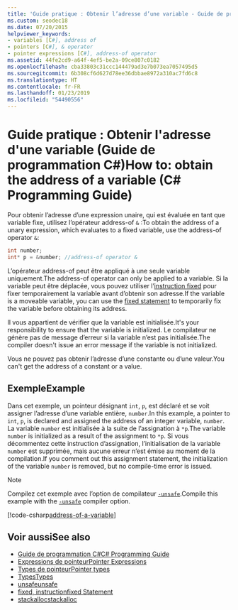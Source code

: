 ```yaml
---
title: 'Guide pratique : Obtenir l’adresse d’une variable - Guide de programmation C#'
ms.custom: seodec18
ms.date: 07/20/2015
helpviewer_keywords:
- variables [C#], address of
- pointers [C#], & operator
- pointer expressions [C#], address-of operator
ms.assetid: 44fe2cd9-a64f-4ef5-be2a-09ce807c0182
ms.openlocfilehash: cba33803c31ccc144479ad3e7b073ea7057495d5
ms.sourcegitcommit: 6b308cf6d627d78ee36dbbae8972a310ac7fd6c8
ms.translationtype: HT
ms.contentlocale: fr-FR
ms.lasthandoff: 01/23/2019
ms.locfileid: "54490556"
---
```

# <a name="how-to-obtain-the-address-of-a-variable-c-programming-guide"></a><span data-ttu-id="957ce-102">Guide pratique : Obtenir l'adresse d'une variable (Guide de programmation C#)</span><span class="sxs-lookup"><span data-stu-id="957ce-102">How to: obtain the address of a variable (C# Programming Guide)</span></span>

<span data-ttu-id="957ce-103">Pour obtenir l’adresse d’une expression unaire, qui est évaluée en tant que variable fixe, utilisez l’opérateur address-of `&` :</span><span class="sxs-lookup"><span data-stu-id="957ce-103">To obtain the address of a unary expression, which evaluates to a fixed variable, use the address-of operator `&`:</span></span>  
  
```csharp  
int number;  
int* p = &number; //address-of operator &  
```  
  
 <span data-ttu-id="957ce-104">L’opérateur address-of peut être appliqué à une seule variable uniquement.</span><span class="sxs-lookup"><span data-stu-id="957ce-104">The address-of operator can only be applied to a variable.</span></span> <span data-ttu-id="957ce-105">Si la variable peut être déplacée, vous pouvez utiliser l’[instruction fixed](../../../csharp/language-reference/keywords/fixed-statement.md) pour fixer temporairement la variable avant d’obtenir son adresse.</span><span class="sxs-lookup"><span data-stu-id="957ce-105">If the variable is a moveable variable, you can use the [fixed statement](../../../csharp/language-reference/keywords/fixed-statement.md) to temporarily fix the variable before obtaining its address.</span></span>  
  
 <span data-ttu-id="957ce-106">Il vous appartient de vérifier que la variable est initialisée.</span><span class="sxs-lookup"><span data-stu-id="957ce-106">It's your responsibility to ensure that the variable is initialized.</span></span> <span data-ttu-id="957ce-107">Le compilateur ne génère pas de message d’erreur si la variable n’est pas initialisée.</span><span class="sxs-lookup"><span data-stu-id="957ce-107">The compiler doesn't issue an error message if the variable is not initialized.</span></span>  
  
 <span data-ttu-id="957ce-108">Vous ne pouvez pas obtenir l’adresse d’une constante ou d’une valeur.</span><span class="sxs-lookup"><span data-stu-id="957ce-108">You can't get the address of a constant or a value.</span></span>  
  
## <a name="example"></a><span data-ttu-id="957ce-109">Exemple</span><span class="sxs-lookup"><span data-stu-id="957ce-109">Example</span></span>  
 <span data-ttu-id="957ce-110">Dans cet exemple, un pointeur désignant `int`, `p`, est déclaré et se voit assigner l’adresse d’une variable entière, `number`.</span><span class="sxs-lookup"><span data-stu-id="957ce-110">In this example, a pointer to `int`, `p`, is declared and assigned the address of an integer variable, `number`.</span></span> <span data-ttu-id="957ce-111">La variable `number` est initialisée à la suite de l’assignation à `*p`.</span><span class="sxs-lookup"><span data-stu-id="957ce-111">The variable `number` is initialized as a result of the assignment to `*p`.</span></span> <span data-ttu-id="957ce-112">Si vous décommentez cette instruction d’assignation, l’initialisation de la variable `number` est supprimée, mais aucune erreur n’est émise au moment de la compilation.</span><span class="sxs-lookup"><span data-stu-id="957ce-112">If you comment out this assignment statement, the initialization of the variable `number` is removed, but no compile-time error is issued.</span></span>  

> [!NOTE]
> <span data-ttu-id="957ce-113">Compilez cet exemple avec l’option de compilateur [`-unsafe`](../../language-reference/compiler-options/unsafe-compiler-option.md).</span><span class="sxs-lookup"><span data-stu-id="957ce-113">Compile this example with the [`-unsafe`](../../language-reference/compiler-options/unsafe-compiler-option.md) compiler option.</span></span>
  
 [!code-csharp[address-of-a-variable](~/samples/snippets/csharp/VS_Snippets_VBCSharp/csProgGuidePointers/CS/Pointers.cs#8)]  
  
## <a name="see-also"></a><span data-ttu-id="957ce-114">Voir aussi</span><span class="sxs-lookup"><span data-stu-id="957ce-114">See also</span></span>

- [<span data-ttu-id="957ce-115">Guide de programmation C#</span><span class="sxs-lookup"><span data-stu-id="957ce-115">C# Programming Guide</span></span>](../../../csharp/programming-guide/index.md)
- [<span data-ttu-id="957ce-116">Expressions de pointeur</span><span class="sxs-lookup"><span data-stu-id="957ce-116">Pointer Expressions</span></span>](../../../csharp/programming-guide/unsafe-code-pointers/pointer-expressions.md)
- [<span data-ttu-id="957ce-117">Types de pointeur</span><span class="sxs-lookup"><span data-stu-id="957ce-117">Pointer types</span></span>](../../../csharp/programming-guide/unsafe-code-pointers/pointer-types.md)
- [<span data-ttu-id="957ce-118">Types</span><span class="sxs-lookup"><span data-stu-id="957ce-118">Types</span></span>](../../../csharp/language-reference/keywords/types.md)
- [<span data-ttu-id="957ce-119">unsafe</span><span class="sxs-lookup"><span data-stu-id="957ce-119">unsafe</span></span>](../../../csharp/language-reference/keywords/unsafe.md)
- [<span data-ttu-id="957ce-120">fixed, instruction</span><span class="sxs-lookup"><span data-stu-id="957ce-120">fixed Statement</span></span>](../../../csharp/language-reference/keywords/fixed-statement.md)
- [<span data-ttu-id="957ce-121">stackalloc</span><span class="sxs-lookup"><span data-stu-id="957ce-121">stackalloc</span></span>](../../../csharp/language-reference/keywords/stackalloc.md)
